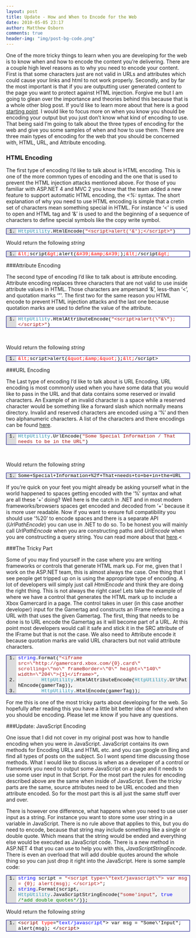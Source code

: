 ```yaml
---
layout: post
title: Update - How and When to Encode for the Web
date: 2010-05-05 23:17
author: Matthew Osborn
comments: true
header-img: "img/post-bg-code.png"
---
```


One of the more tricky things to learn when you are developing for the web is to know when and how to encode the content you’re delivering. There are a couple high level reasons as to why you need to encode your content. First is that some characters just are not valid in URLs and attributes which could cause your links and html to not work properly. Secondly, and by far the most important is that if you are outputting user generated content to the page you want to protect against HTML injection. Forgive me but I am going to glean over the importance and theories behind this because that is a whole other blog post. If you’d like to learn more about that here is a good <a href="http://haacked.com/archive/2009/09/25/html-encoding-code-nuggets.aspx">starting point</a><font color="#d78807">.</font> I would like to focus more on when you know you should be encoding your output but you just don’t know what kind of encoding to use. That being said I’m going to talk about the three types of encoding for the web and give you some samples of when and how to use them. There are three main types of encoding for the web that you should be concerned with, HTML, URL, and Attribute encoding.

### HTML Encoding

The first type of encoding I’d like to talk about is HTML encoding. This is one of the more common types of encoding and the one that is used to prevent the HTML injection attacks mentioned above. For those of you familiar with ASP.NET 4 and MVC 2 you know that the team added a new feature to support automatic HTML encoding, the <em>&lt;%:</em> syntax. The short explanation of why you need to use HTML encoding is simple that a cretin set of characters mean something special in HTML. For instance ‘&lt;’ is used to open and HTML tag and ‘&amp;’ is used to and the beginning of a sequence of characters to define special symbols like the copy write symbol.

<div style="PADDING-BOTTOM: 0px; MARGIN: 0px; PADDING-LEFT: 0px; PADDING-RIGHT: 0px; DISPLAY: inline; FLOAT: none; PADDING-TOP: 0px" id="scid:9ce6104f-a9aa-4a17-a79f-3a39532ebf7c:33b23e2d-87ee-47e0-aca5-7efa42e7a1e5" class="wlWriterEditableSmartContent">
<div style="BORDER-BOTTOM: #000080 1px solid; BORDER-LEFT: #000080 1px solid; FONT-FAMILY: &quot;Courier New&quot;, Courier, Monospace; COLOR: #000; FONT-SIZE: 10pt; BORDER-TOP: #000080 1px solid; BORDER-RIGHT: #000080 1px solid">
<div style="BACKGROUND: #ddd; MAX-HEIGHT: 300px; OVERFLOW: auto">
<ol style="PADDING-BOTTOM: 0px; MARGIN: 0px 0px 0px 2em; PADDING-LEFT: 5px; PADDING-RIGHT: 0px; BACKGROUND: #ffffff; PADDING-TOP: 0px">
    <li><span style="COLOR: #2b91af">HttpUtility</span>.HtmlEncode(<span style="COLOR: #a31515">"&lt;script&gt;alert('&amp;');&lt;/script&gt;"</span>)</li>
</ol>
</div>
</div>
</div>

Would return the following <em>string</em>

<div style="PADDING-BOTTOM: 0px; MARGIN: 0px; PADDING-LEFT: 0px; PADDING-RIGHT: 0px; DISPLAY: inline; FLOAT: none; PADDING-TOP: 0px" id="scid:9ce6104f-a9aa-4a17-a79f-3a39532ebf7c:005cd035-8e4a-4e97-b131-22d52490503d" class="wlWriterEditableSmartContent">
<div style="BORDER-BOTTOM: #000080 1px solid; BORDER-LEFT: #000080 1px solid; FONT-FAMILY: &quot;Courier New&quot;, Courier, Monospace; COLOR: #000; FONT-SIZE: 10pt; BORDER-TOP: #000080 1px solid; BORDER-RIGHT: #000080 1px solid">
<div style="BACKGROUND: #ddd; MAX-HEIGHT: 300px; OVERFLOW: auto">
<ol style="PADDING-BOTTOM: 0px; MARGIN: 0px 0px 0px 2em; PADDING-LEFT: 5px; PADDING-RIGHT: 0px; BACKGROUND: #ffffff; PADDING-TOP: 0px">
    <li><span style="COLOR: #ff0000">&amp;lt;</span>script<span style="COLOR: #ff0000">&amp;gt;</span>alert(<span style="COLOR: #ff0000">&amp;#39;&amp;amp;&amp;#39;</span>);<span style="COLOR: #ff0000">&amp;lt;</span>/script<span style="COLOR: #ff0000">&amp;gt;</span></li>
</ol>
</div>
</div>
</div>

###Attribute Encoding

The second type of encoding I’d like to talk about is attribute encoding. Attribute encoding replaces three characters that are not valid to use inside attribute values in HTML. Those characters are ampersand ‘&amp;’, less-than ‘&lt;’, and quotation marks ‘”’. The first two for the same reason you HTML encode to prevent HTML injection attacks and the last one because quotation marks are used to define the value of the attribute.

<div style="PADDING-BOTTOM: 0px; MARGIN: 0px; PADDING-LEFT: 0px; PADDING-RIGHT: 0px; DISPLAY: inline; FLOAT: none; PADDING-TOP: 0px" id="scid:9ce6104f-a9aa-4a17-a79f-3a39532ebf7c:59901123-e14d-406b-8496-142a07a466dc" class="wlWriterEditableSmartContent">
<div style="BORDER-BOTTOM: #000080 1px solid; BORDER-LEFT: #000080 1px solid; FONT-FAMILY: &quot;Courier New&quot;, Courier, Monospace; COLOR: #000; FONT-SIZE: 10pt; BORDER-TOP: #000080 1px solid; BORDER-RIGHT: #000080 1px solid">
<div style="BACKGROUND: #ddd; MAX-HEIGHT: 300px; OVERFLOW: auto">
<ol style="PADDING-BOTTOM: 0px; MARGIN: 0px 0px 0px 2em; PADDING-LEFT: 5px; PADDING-RIGHT: 0px; BACKGROUND: #ffffff; PADDING-TOP: 0px">
    <li><span style="COLOR: #2b91af">HttpUtility</span>.HtmlAttributeEncode(<span style="COLOR: #a31515">"&lt;script&gt;alert(\"&amp;\");&lt;/script&gt;"</span>)</li>
</ol>
</div>
</div>
</div>
<p> </p>
<p>Would return the following <em>string</em></p>
<div style="PADDING-BOTTOM: 0px; MARGIN: 0px; PADDING-LEFT: 0px; PADDING-RIGHT: 0px; DISPLAY: inline; FLOAT: none; PADDING-TOP: 0px" id="scid:9ce6104f-a9aa-4a17-a79f-3a39532ebf7c:c4a99611-0a38-4180-b43b-f0351bf393ff" class="wlWriterEditableSmartContent">
<div style="BORDER-BOTTOM: #000080 1px solid; BORDER-LEFT: #000080 1px solid; FONT-FAMILY: &quot;Courier New&quot;, Courier, Monospace; COLOR: #000; FONT-SIZE: 10pt; BORDER-TOP: #000080 1px solid; BORDER-RIGHT: #000080 1px solid">
<div style="BACKGROUND: #ddd; MAX-HEIGHT: 300px; OVERFLOW: auto">
<ol style="PADDING-BOTTOM: 0px; MARGIN: 0px 0px 0px 2em; PADDING-LEFT: 5px; PADDING-RIGHT: 0px; BACKGROUND: #ffffff; PADDING-TOP: 0px">
    <li><span style="COLOR: #ff0000">&amp;lt;</span>script&gt;alert(<span style="COLOR: #ff0000">&amp;quot;&amp;amp;&amp;quot;</span>);<span style="COLOR: #ff0000">&amp;lt;</span>/script&gt;</li>
</ol>
</div>
</div>
</div>


###URL Encoding

The Last type of encoding I’d like to talk about is URL Encoding. URL encoding is most commonly used when you have some data that you would like to pass in the URL and that data contains some reserved or invalid characters. An Example of an invalid character is a space while a reserved character would be something like a forward slash which normally means directory. Invalid and reserved characters are encoded using a ‘%’ and then two alphanumeric characters. A list of the characters and there encodings can be found <a href="http://www.w3schools.com/tags/ref_urlencode.asp">here</a>.

<div style="PADDING-BOTTOM: 0px; MARGIN: 0px; PADDING-LEFT: 0px; PADDING-RIGHT: 0px; DISPLAY: inline; FLOAT: none; PADDING-TOP: 0px" id="scid:9ce6104f-a9aa-4a17-a79f-3a39532ebf7c:337d643c-c900-47be-8a56-da62d4be79c6" class="wlWriterEditableSmartContent">
<div style="BORDER-BOTTOM: #000080 1px solid; BORDER-LEFT: #000080 1px solid; FONT-FAMILY: &quot;Courier New&quot;, Courier, Monospace; COLOR: #000; FONT-SIZE: 10pt; BORDER-TOP: #000080 1px solid; BORDER-RIGHT: #000080 1px solid">
<div style="BACKGROUND: #ddd; MAX-HEIGHT: 300px; OVERFLOW: auto">
<ol style="PADDING-BOTTOM: 0px; MARGIN: 0px 0px 0px 2em; PADDING-LEFT: 5px; PADDING-RIGHT: 0px; BACKGROUND: #ffffff; PADDING-TOP: 0px">
    <li><span style="COLOR: #2b91af">HttpUtility</span>.UrlEncode(<span style="COLOR: #a31515">"Some Special Information / That needs to be in the URL"</span>)</li>
</ol>
</div>
</div>
</div>
<p> </p>
<p>Would return the following <em>string</em></p>
<div style="PADDING-BOTTOM: 0px; MARGIN: 0px; PADDING-LEFT: 0px; PADDING-RIGHT: 0px; DISPLAY: inline; FLOAT: none; PADDING-TOP: 0px" id="scid:9ce6104f-a9aa-4a17-a79f-3a39532ebf7c:30a033f3-7357-4ec0-bb7e-eae6ce52469e" class="wlWriterEditableSmartContent">
<div style="BORDER-BOTTOM: #000080 1px solid; BORDER-LEFT: #000080 1px solid; FONT-FAMILY: &quot;Courier New&quot;, Courier, Monospace; COLOR: #000; FONT-SIZE: 10pt; BORDER-TOP: #000080 1px solid; BORDER-RIGHT: #000080 1px solid">
<div style="BACKGROUND: #ddd; MAX-HEIGHT: 300px; OVERFLOW: auto">
<ol style="PADDING-BOTTOM: 0px; MARGIN: 0px 0px 0px 2em; PADDING-LEFT: 5px; PADDING-RIGHT: 0px; BACKGROUND: #ffffff; PADDING-TOP: 0px">
    <li>Some+Special+Information+%2f+That+needs+to+be+in+the+URL</li>
</ol>
</div>
</div>
</div>

If you’re quick on your feet you might already be asking yourself what in the world happened to spaces getting encoded with the ‘%’ syntax and what are all these ‘+’ doing? Well here is the catch in .NET and in most modern frameworks/browsers spaces get encoded and decoded from ‘+’ because it is more user readable. Now if you want to ensure full compatibility you should use ‘%20’ to encode spaces and there is a separate API (<em>UrlPathEncode</em>) you can use in .NET to do so. To be honest you will mainly call <em>UrlPathEncode</em> when you are constructing paths and <em>UrlEncode</em> when you are constructing a query string. You can read more about that <a href="http://msdn.microsoft.com/en-us/library/4fkewx0t.aspx">here</a>.<

###The Tricky Part

Some of you may find yourself in the case where you are writing frameworks or controls that generate HTML mark up. For me, given that I work on the ASP.NET team, this is almost always the case. One thing that I see people get tripped up on is using the appropriate type of encoding. A lot of developers will simply just call <em>HtmlEncode</em> and think they are doing the right thing. This is not always the right case! Lets take the example of where we have a control that generates the HTML mark up to include a Xbox Gamercard in a page. The control takes in user (in this case another developer) input for the Gamertag and constructs an IFrame referencing a URL with that uses the given Gamertag. The first, thing that needs to be done is to URL encode the Gamertag as it will become part of a URL. At this point most developers would call it safe and stick it in the SRC attribute of the IFrame but that is not the case. We also need to Attribute encode it because quotation marks are valid URL characters but not valid attribute characters.

<div style="PADDING-BOTTOM: 0px; MARGIN: 0px; PADDING-LEFT: 0px; PADDING-RIGHT: 0px; DISPLAY: inline; FLOAT: none; PADDING-TOP: 0px" id="scid:9ce6104f-a9aa-4a17-a79f-3a39532ebf7c:65f925b4-41b4-4dbf-b34b-15fb07f38c80" class="wlWriterEditableSmartContent">
<div style="BORDER-BOTTOM: #000080 1px solid; BORDER-LEFT: #000080 1px solid; FONT-FAMILY: &quot;Courier New&quot;, Courier, Monospace; COLOR: #000; FONT-SIZE: 10pt; BORDER-TOP: #000080 1px solid; BORDER-RIGHT: #000080 1px solid">
<div style="BACKGROUND: #ddd; MAX-HEIGHT: 300px; OVERFLOW: auto">
<ol style="PADDING-BOTTOM: 0px; MARGIN: 0px 0px 0px 2em; PADDING-LEFT: 5px; PADDING-RIGHT: 0px; BACKGROUND: #ffffff; PADDING-TOP: 0px">
    <li><span style="COLOR: #0000ff">string</span>.Format(<span style="COLOR: #a31515">"&lt;iframe src=\"http://gamercard.xbox.com/{0}.card\" scrolling=\"no\" frameBorder=\"0\" height=\"140\" width=\"204\"&gt;{1}&lt;/iframe&gt;"</span>,</li>
    <li style="BACKGROUND: #f3f3f3">        <span style="COLOR: #2b91af">HttpUtility</span>.HtmlAttributeEncode(<span style="COLOR: #2b91af">HttpUtility</span>.UrlPathEncode(gamerTag)),</li>
    <li>        <span style="COLOR: #2b91af">HttpUtility</span>.HtmlEncode(gamerTag));</li>
</ol>
</div>
</div>
</div>

For me this is one of the most tricky parts about developing for the web. So hopefully after reading this you have a little bit better idea of how and when you should be encoding. Please let me know if you have any questions.

###Update: JavaScript Encoding

One issue that I did not cover in my original post was how to handle encoding when you were in JavaScript. JavaScript contains its own methods for Encoding URLs and HTML etc. and you can google on Bing and find all types of posts on the subject. So I wont spend time discussing those methods. What I would like to discuss is when as a developer of a control or framework you need to output some JavaScript on a page and it needs to use some user input in that Script. For the most part the rules for encoding described above are the same when inside of JavaScript. Even the tricky parts are the same, source attributes need to be URL encoded and then attribute encoded. So for the most part this is all just the same stuff over and over.

There is however one difference, what happens when you need to use user input as a string. For instance you want to store some user string in a variable in JavaScript. There is no rule above that applies to this, but you do need to encode, because that string may include something like a single or double quote. Which means that the string would be ended and everything else would be executed as JavaScript code. There is a new method in ASP.NET 4 that you can use to help you with this, <em>JavaScriptStringEncode</em>. There is even an overload that will add double quotes around the whole thing so you can just drop it right into the JavaScript. Here is some sample code:

<div style="PADDING-BOTTOM: 0px; MARGIN: 0px; PADDING-LEFT: 0px; PADDING-RIGHT: 0px; DISPLAY: inline; FLOAT: none; PADDING-TOP: 0px" id="scid:9ce6104f-a9aa-4a17-a79f-3a39532ebf7c:09469b61-5d28-4552-af21-e07a5671e01c" class="wlWriterEditableSmartContent">
<div style="BORDER-BOTTOM: #000080 1px solid; BORDER-LEFT: #000080 1px solid; FONT-FAMILY: &quot;Courier New&quot;, Courier, Monospace; COLOR: #000; FONT-SIZE: 10pt; BORDER-TOP: #000080 1px solid; BORDER-RIGHT: #000080 1px solid">
<div style="BACKGROUND: #ddd; MAX-HEIGHT: 300px; OVERFLOW: auto">
<ol style="PADDING-BOTTOM: 0px; MARGIN: 0px 0px 0px 2em; PADDING-LEFT: 5px; PADDING-RIGHT: 0px; BACKGROUND: #ffffff; PADDING-TOP: 0px">
    <li><span style="COLOR: #0000ff">string</span> script = <span style="COLOR: #a31515">"&lt;script type=\"text/javascript\"&gt; var msg = {0}; alert(msg); &lt;/script&gt;"</span>;</li>
    <li style="BACKGROUND: #f3f3f3"><span style="COLOR: #0000ff">string</span>.Format(script, <span style="COLOR: #2b91af">HttpUtility</span>.JavaScriptStringEncode(<span style="COLOR: #a31515">"some'input"</span>, <span style="COLOR: #0000ff">true</span> <span style="COLOR: #008000">/*add double quotes*/</span>));</li>
</ol>
</div>
</div>
</div>

Would return the following <em>string</em>

<div style="PADDING-BOTTOM: 0px; MARGIN: 0px; PADDING-LEFT: 0px; PADDING-RIGHT: 0px; DISPLAY: inline; FLOAT: none; PADDING-TOP: 0px" id="scid:9ce6104f-a9aa-4a17-a79f-3a39532ebf7c:c6b6a6db-ac97-40a2-95d2-433805833cce" class="wlWriterEditableSmartContent">
<div style="BORDER-BOTTOM: #000080 1px solid; BORDER-LEFT: #000080 1px solid; FONT-FAMILY: &quot;Courier New&quot;, Courier, Monospace; COLOR: #000; FONT-SIZE: 10pt; BORDER-TOP: #000080 1px solid; BORDER-RIGHT: #000080 1px solid">
<div style="BACKGROUND: #ddd; MAX-HEIGHT: 300px; OVERFLOW: auto">
<ol style="PADDING-BOTTOM: 0px; MARGIN: 0px 0px 0px 2em; PADDING-LEFT: 5px; PADDING-RIGHT: 0px; BACKGROUND: #ffffff; PADDING-TOP: 0px">
    <li>&lt;<span style="COLOR: #800000">script</span> <span style="COLOR: #ff0000">type</span>="<span style="COLOR: #0000ff">text/javascript</span>"&gt; var msg = "Some\'Input"; alert(msg); &lt;/<span style="COLOR: #800000">script</span>&gt;</li>
</ol>
</div>
</div>
</div>

